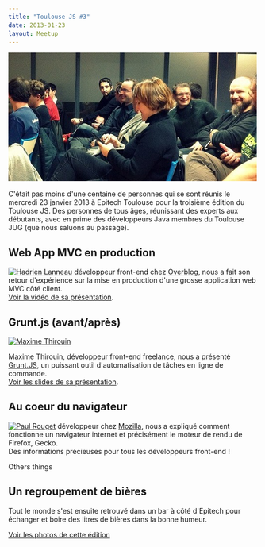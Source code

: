 ```yaml
---
title: "Toulouse JS #3"
date: 2013-01-23
layout: Meetup
---
```


![Toulouse JS 3](/assets/meetups/toulousejs3.jpg)

C'était pas moins d'une centaine de personnes qui se sont réunis le mercredi 23 janvier 2013 à Epitech Toulouse pour la troisième édition du Toulouse JS. Des personnes de tous âges, réunissant des experts aux débutants, avec en prime des développeurs Java membres du Toulouse JUG (que nous saluons au passage).

## Web App MVC en production

[![Hadrien Lanneau](img/speakers/hadrien-lanneau.png "Hadrien Lanneau")](http://twitter.com/hadrienl) développeur front-end chez [Overblog](http://www.over-blog.com), nous a fait son retour d'expérience sur la mise en production d'une grosse application web MVC côté client.  
[Voir la vidéo de sa présentation](http://www.dailymotion.com/video/xx388v_toulouse-js-3-hadrien-lanneau_tech).

## Grunt.js (avant/après)

[![Maxime Thirouin](//avatars1.githubusercontent.com/u/157534?v=3&s=64 "Maxime Thirouin")](http://moox.io/)

Maxime Thirouin, développeur front-end freelance, nous a présenté [Grunt.JS](http://gruntjs.com/), un puissant outil d'automatisation de tâches en ligne de commande.  
[Voir les slides de sa présentation](http://moox.io/slides/2013/grunt-before-after/).

## Au coeur du navigateur

[![Paul Rouget](img/speakers/paul-rouget.png "Paul Rouget")](http://paulrouget.com/) développeur chez [Mozilla](http://www.mozilla.org/), nous a expliqué comment fonctionne un navigateur internet et précisément le moteur de rendu de Firefox, Gecko.  
Des informations précieuses pour tous les développeurs front-end !

Others things

## Un regroupement de bières

Tout le monde s'est ensuite retrouvé dans un bar à côté d'Epitech pour échanger et boire des litres de bières dans la bonne humeur.

[Voir les photos de cette édition](http://www.flickr.com/photos/toulousejs/sets/72157632627665453/)
